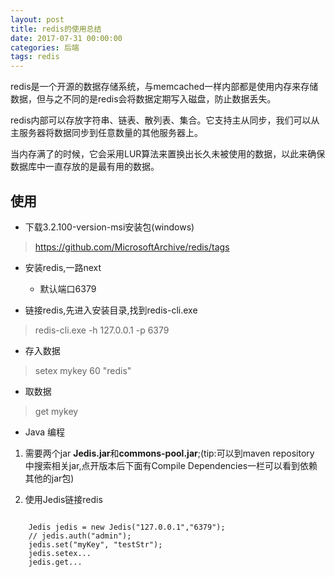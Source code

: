 ```yaml
---
layout: post
title: redis的使用总结
date: 2017-07-31 00:00:00
categories: 后端
tags: redis
---
```


redis是一个开源的数据存储系统，与memcached一样内部都是使用内存来存储数据，但与之不同的是redis会将数据定期写入磁盘，防止数据丢失。

redis内部可以存放字符串、链表、散列表、集合。它支持主从同步，我们可以从主服务器将数据同步到任意数量的其他服务器上。

当内存满了的时候，它会采用LUR算法来置换出长久未被使用的数据，以此来确保数据库中一直存放的是最有用的数据。

## 使用

* 下载3.2.100-version-msi安装包(windows)

>https://github.com/MicrosoftArchive/redis/tags


* 安装redis,一路next

    * 默认端口6379
    
* 链接redis,先进入安装目录,找到redis-cli.exe

> redis-cli.exe -h 127.0.0.1 -p 6379

* 存入数据

>setex mykey 60 "redis"

* 取数据

>get mykey

* Java 编程

1. 需要两个jar **Jedis.jar**和**commons-pool.jar**;(tip:可以到maven repository 中搜索相关jar,点开版本后下面有Compile Dependencies一栏可以看到依赖其他的jar包)

2. 使用Jedis链接redis

<pre>
<code class="java">
    Jedis jedis = new Jedis("127.0.0.1","6379");  
    // jedis.auth("admin");  
    jedis.set("myKey", "testStr");  
    jedis.setex...
    jedis.get...
</code>
</pre>
